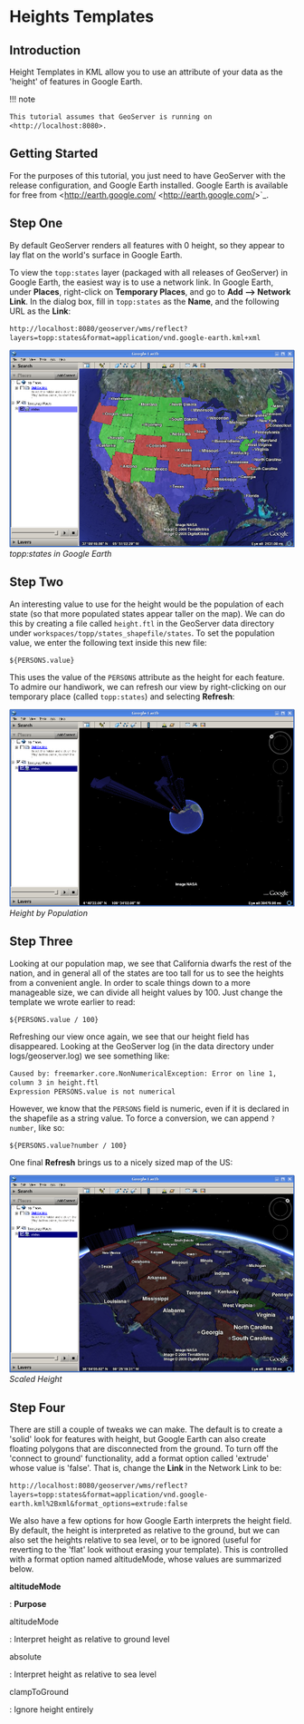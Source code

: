 # Heights Templates

## Introduction

Height Templates in KML allow you to use an attribute of your data as the 'height' of features in Google Earth.

!!! note

    This tutorial assumes that GeoServer is running on <http://localhost:8080>.

## Getting Started

For the purposes of this tutorial, you just need to have GeoServer with the release configuration, and Google Earth installed. Google Earth is available for free from <<http://earth.google.com/> <<http://earth.google.com/>>`_.

## Step One

By default GeoServer renders all features with 0 height, so they appear to lay flat on the world's surface in Google Earth.

To view the `topp:states` layer (packaged with all releases of GeoServer) in Google Earth, the easiest way is to use a network link. In Google Earth, under **Places**, right-click on **Temporary Places**, and go to **Add --> Network Link**. In the dialog box, fill in `topp:states` as the **Name**, and the following URL as the **Link**:

    http://localhost:8080/geoserver/wms/reflect?layers=topp:states&format=application/vnd.google-earth.kml+xml

![](height-none.png)
*topp:states in Google Earth*

## Step Two

An interesting value to use for the height would be the population of each state (so that more populated states appear taller on the map). We can do this by creating a file called `height.ftl` in the GeoServer data directory under `workspaces/topp/states_shapefile/states`. To set the population value, we enter the following text inside this new file:

    ${PERSONS.value}

This uses the value of the `PERSONS` attribute as the height for each feature. To admire our handiwork, we can refresh our view by right-clicking on our temporary place (called `topp:states`) and selecting **Refresh**:

![](height-toomuch.png)
*Height by Population*

## Step Three

Looking at our population map, we see that California dwarfs the rest of the nation, and in general all of the states are too tall for us to see the heights from a convenient angle. In order to scale things down to a more manageable size, we can divide all height values by 100. Just change the template we wrote earlier to read:

    ${PERSONS.value / 100}

Refreshing our view once again, we see that our height field has disappeared. Looking at the GeoServer log (in the data directory under logs/geoserver.log) we see something like:

    Caused by: freemarker.core.NonNumericalException: Error on line 1, column 3 in height.ftl
    Expression PERSONS.value is not numerical

However, we know that the `PERSONS` field is numeric, even if it is declared in the shapefile as a string value. To force a conversion, we can append `?number`, like so:

    ${PERSONS.value?number / 100}

One final **Refresh** brings us to a nicely sized map of the US:

![](height-math.png)
*Scaled Height*

## Step Four

There are still a couple of tweaks we can make. The default is to create a 'solid' look for features with height, but Google Earth can also create floating polygons that are disconnected from the ground. To turn off the 'connect to ground' functionality, add a format option called 'extrude' whose value is 'false'. That is, change the **Link** in the Network Link to be:

    http://localhost:8080/geoserver/wms/reflect?layers=topp:states&format=application/vnd.google-earth.kml%2Bxml&format_options=extrude:false

We also have a few options for how Google Earth interprets the height field. By default, the height is interpreted as relative to the ground, but we can also set the heights relative to sea level, or to be ignored (useful for reverting to the 'flat' look without erasing your template). This is controlled with a format option named altitudeMode, whose values are summarized below.

**altitudeMode**

:   **Purpose**

altitudeMode

:   Interpret height as relative to ground level

absolute

:   Interpret height as relative to sea level

clampToGround

:   Ignore height entirely
